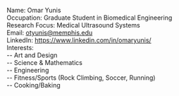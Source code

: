 Name: Omar Yunis  
Occupation: Graduate Student in Biomedical Engineering  
Research Focus: Medical Ultrasound Systems  
Email: otyunis@memphis.edu  
LinkedIn: https://www.linkedin.com/in/omaryunis/  
Interests:  
  -- Art and Design  
  -- Science & Mathematics  
  -- Engineering  
  -- Fitness/Sports (Rock Climbing, Soccer, Running)  
  -- Cooking/Baking  
